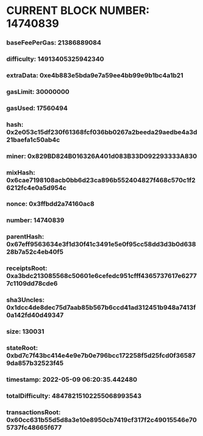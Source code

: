 # CURRENT BLOCK NUMBER: 14740839

### baseFeePerGas: 21386889084
### difficulty: 14913405325942340
### extraData: 0xe4b883e5bda9e7a59ee4bb99e9b1bc4a1b21
### gasLimit: 30000000
### gasUsed: 17560494
### hash: 0x2e053c15df230f61368fcf036bb0267a2beeda29aedbe4a3d21baefa1c50ab4c
### miner: 0x829BD824B016326A401d083B33D092293333A830
### mixHash: 0x6cae7198108acb0bb6d23ca896b552404827f468c570c1f26212fc4e0a5d954c
### nonce: 0x3ffbdd2a74160ac8
### number: 14740839
### parentHash: 0x67eff9563634e3f1d30f41c3491e5e0f95cc58dd3d3b0d63828b7a52c4eb40f5
### receiptsRoot: 0xa3bdc213085568c50601e6cefedc951cfff4365737617e62777c1109dd78cde6
### sha3Uncles: 0x1dcc4de8dec75d7aab85b567b6ccd41ad312451b948a7413f0a142fd40d49347
### size: 130031
### stateRoot: 0xbd7c7f43bc414e4e9e7b0e796bcc172258f5d25fcd0f365879da857b32523f45
### timestamp: 2022-05-09 06:20:35.442480
### totalDifficulty: 48478215102255068993543
### transactionsRoot: 0x60cc631b55d5d8a3e10e8950cb7419cf317f2c49015546e705737fc48665f677
